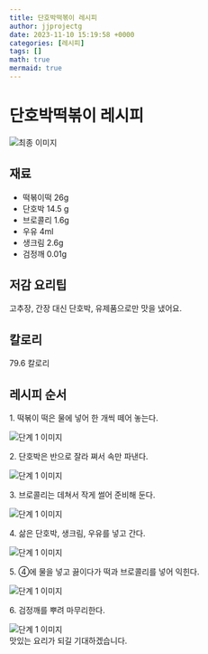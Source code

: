 ```yaml
---
title: 단호박떡볶이 레시피
author: jjprojectg
date: 2023-11-10 15:19:58 +0000
categories: [레시피]
tags: []
math: true
mermaid: true
---
```

<meta name="og:type" content="website"/>
<meta charset="UTF-8"/>
<div class="header">
  <h1>단호박떡볶이 레시피</h1>
</div>

<div class="container my-4">
  <div class="row">
    <div class="col-12 col-md-6">
      <div class="recipe-image">
        <img src="http://www.foodsafetykorea.go.kr/uploadimg/20200317/20200317111752_1584411472208.JPG" class="step-image" alt="최종 이미지"/>
      </div>
    </div>
    <div class="col-12 col-md-6">
      <div class="ingredients">
        <h2>재료</h2>
        <ul class="card">
          <li> 떡볶이떡 26g </li>
          <li>  단호박 14.5 g </li>
          <li>  브로콜리 1.6g </li>
          <li>  우유 4ml </li>
          <li>  생크림 2.6g </li>
          <li>  검정깨 0.01g </li>
</ul>
      </div>
    </div>
    <div class="col-12 col-md-6">
      <div class="ingredients">
        <h2>저감 요리팁</h2>
        <div class="card"> 
          <p>
            고추장, 간장 대신 단호박, 유제품으로만 맛을 냈어요.
          </p>
        </div>
      </div>
      <div class="ingredients">
        <h2>칼로리</h2>
        <div class="card"> 
          <p>
            79.6 칼로리
          </p>
        </div>
      </div>
    </div>
  </div>

  <h2 class="my-4">레시피 순서</h2>
  <div class="card recipe-card">
    <div class="card-body recipe-step">
      <p class="card-text step-description">1. 떡볶이 떡은 물에 넣어 한 개씩 떼어 놓는다.</p>
      <img src="http://www.foodsafetykorea.go.kr/uploadimg/20200317/20200317111815_1584411495760.JPG" alt="단계 1 이미지" class="step-image"/>
    </div>
  </div>
  <div class="card recipe-card">
    <div class="card-body recipe-step">
      <p class="card-text step-description">2. 단호박은 반으로 잘라 쪄서 속만 파낸다.</p>
      <img src="http://www.foodsafetykorea.go.kr/uploadimg/20200317/20200317111826_1584411506883.JPG" alt="단계 1 이미지" class="step-image"/>
    </div>
  </div>
  <div class="card recipe-card">
    <div class="card-body recipe-step">
      <p class="card-text step-description">3. 브로콜리는 데쳐서 작게 썰어 준비해 둔다.</p>
      <img src="http://www.foodsafetykorea.go.kr/uploadimg/20200317/20200317111843_1584411523208.JPG" alt="단계 1 이미지" class="step-image"/>
    </div>
  </div>
  <div class="card recipe-card">
    <div class="card-body recipe-step">
      <p class="card-text step-description">4. 삶은 단호박, 생크림, 우유를 넣고 간다.</p>
      <img src="http://www.foodsafetykorea.go.kr/uploadimg/20200317/20200317111856_1584411536172.JPG" alt="단계 1 이미지" class="step-image"/>
    </div>
  </div>
  <div class="card recipe-card">
    <div class="card-body recipe-step">
      <p class="card-text step-description">5. ④에 물을 넣고 끓이다가 떡과 브로콜리를 넣어 익힌다.</p>
      <img src="http://www.foodsafetykorea.go.kr/uploadimg/20200317/20200317111908_1584411548717.JPG" alt="단계 1 이미지" class="step-image"/>
    </div>
  </div>
  <div class="card recipe-card">
    <div class="card-body recipe-step">
      <p class="card-text step-description">6. 검정깨를 뿌려 마무리한다.</p>
      <img src="http://www.foodsafetykorea.go.kr/uploadimg/20200317/20200317111919_1584411559736.JPG" alt="단계 1 이미지" class="step-image"/>
    </div>
  </div>

</div>
맛있는 요리가 되길 기대하겠습니다.

